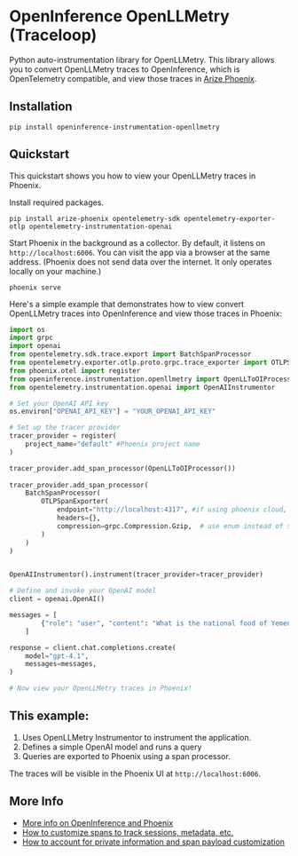 # OpenInference OpenLLMetry (Traceloop)


Python auto-instrumentation library for OpenLLMetry. This library allows you to convert OpenLLMetry traces to OpenInference, which is OpenTelemetry compatible, and view those traces in [Arize Phoenix](https://github.com/Arize-ai/phoenix).

## Installation

```shell
pip install openinference-instrumentation-openllmetry
```

## Quickstart

This quickstart shows you how to view your OpenLLMetry traces in Phoenix.

Install required packages.

```shell
pip install arize-phoenix opentelemetry-sdk opentelemetry-exporter-otlp opentelemetry-instrumentation-openai
```

Start Phoenix in the background as a collector. By default, it listens on `http://localhost:6006`. You can visit the app via a browser at the same address. (Phoenix does not send data over the internet. It only operates locally on your machine.)

```shell
phoenix serve
```

Here's a simple example that demonstrates how to view convert OpenLLMetry traces into OpenInference and view those traces in Phoenix:

```python
import os
import grpc
import openai
from opentelemetry.sdk.trace.export import BatchSpanProcessor
from opentelemetry.exporter.otlp.proto.grpc.trace_exporter import OTLPSpanExporter
from phoenix.otel import register
from openinference.instrumentation.openllmetry import OpenLLToOIProcessor
from opentelemetry.instrumentation.openai import OpenAIInstrumentor

# Set your OpenAI API key
os.environ["OPENAI_API_KEY"] = "YOUR_OPENAI_API_KEY"

# Set up the tracer provider
tracer_provider = register(
    project_name="default" #Phoenix project name
)

tracer_provider.add_span_processor(OpenLLToOIProcessor())
    
tracer_provider.add_span_processor(
    BatchSpanProcessor(
        OTLPSpanExporter(
            endpoint="http://localhost:4317", #if using phoenix cloud, change to phoenix cloud endpoint (phoenix cloud space -> settings -> endpoint/hostname)
            headers={},
            compression=grpc.Compression.Gzip,  # use enum instead of string
        )
    )
)


OpenAIInstrumentor().instrument(tracer_provider=tracer_provider)

# Define and invoke your OpenAI model
client = openai.OpenAI()

messages = [
        {"role": "user", "content": "What is the national food of Yemen?"}
    ]

response = client.chat.completions.create(
    model="gpt-4.1",
    messages=messages,
)

# Now view your OpenLLMetry traces in Phoenix!
```
## This example:

1. Uses OpenLLMetry Instrumentor to instrument the application.
2. Defines a simple OpenAI model and runs a query
3. Queries are exported to Phoenix using a span processor. 

The traces will be visible in the Phoenix UI at `http://localhost:6006`.

## More Info

-   [More info on OpenInference and Phoenix](https://docs.arize.com/phoenix)
-   [How to customize spans to track sessions, metadata, etc.](https://github.com/Arize-ai/openinference/tree/main/python/openinference-instrumentation#customizing-spans)
-   [How to account for private information and span payload customization](https://github.com/Arize-ai/openinference/tree/main/python/openinference-instrumentation#tracing-configuration)
